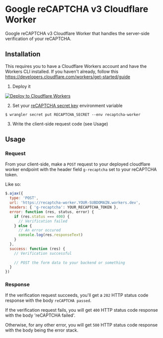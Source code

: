 # Google reCAPTCHA v3 Cloudflare Worker
Google reCAPTCHA v3 Cloudflare Worker that handles the server-side verification of your reCAPTCHA.

## Installation

This requires you to have a Cloudflare Workers account and have the Workers CLI installed. If you haven't already, follow this https://developers.cloudflare.com/workers/get-started/guide

1. Deploy it 

[![Deploy to Cloudflare Workers](https://deploy.workers.cloudflare.com/button)](https://deploy.workers.cloudflare.com/?url=https://github.com/HR/recaptcha-worker)

2. Set your [reCAPTCHA secret key](https://developers.google.com/recaptcha/intro) environment variable

```
$ wrangler secret put RECAPTCHA_SECRET --env recaptcha-worker
```

3. Write the client-side request code (see Usage) 

## Usage

### Request

From your client-side, make a `POST` request to your deployed cloudflare worker endpoint with the header field `g-recaptcha` set to your reCAPTCHA token.

Like so:

```Javascript
$.ajax({
  type: 'POST',
  url: 'https://recaptcha-worker.YOUR-SUBDOMAIN.workers.dev',
  headers: { 'g-recaptcha': YOUR_RECAPTCHA_TOKEN },
  error: function (res, status, error) {
    if (res.status === 400) {
      // Verification failed
    } else {
      // An error occured
      console.log(res.responseText)
    }
  },
  success: function (res) {
    // Verification successful 
    
    // POST the form data to your backend or something
  }
})
```

### Response

If the verification request succeeds, you'll get a `202` HTTP status code response with the body `reCAPTCHA passed`. 

If the verification request fails, you will get `400` HTTP status code response with the body 'reCAPTCHA failed'. 

Otherwise, for any other error, you will get `500` HTTP status code response with the body being the error stack. 
